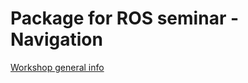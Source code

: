 # Package for ROS seminar - Navigation

[Workshop general info](http://opensource-robotics.tokyo.jp/?page_id=660)


